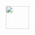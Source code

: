 <div align="center">
	<h1>ㅤㅤ</h1>
	<img src="https://github.githubassets.com/images/spinners/octocat-spinner-128.gif" width="64" height="64">
	<br>
	<br>
</div>
